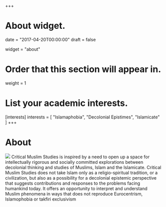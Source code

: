 +++
# About widget.

date = "2017-04-20T00:00:00"
draft = false

widget = "about"

# Order that this section will appear in.
weight = 1

# List your academic interests.
[interests]
  interests = [
    "Islamaphobia",
    "Decolonial Epistimes",
    "Islamicate"
  ]
+++

# About
![](img/tmpic.jpg)
Critical Muslim Studies is inspired by a need to open up a space for intellectually rigorous and socially committed explorations between decolonial thinking and studies of Muslims, Islam and the Islamicate. Critical Muslim Studies does not take Islam only as a religio-spiritual tradition, or a civilization, but also as a possibility for a decolonial epistemic perspective that suggests contributions and responses to the problems facing humankind today. It offers an opportunity to interpret and understand Muslim phenomena in ways that does not reproduce Eurocentrism, Islamophobia or takfiri exclusivism
